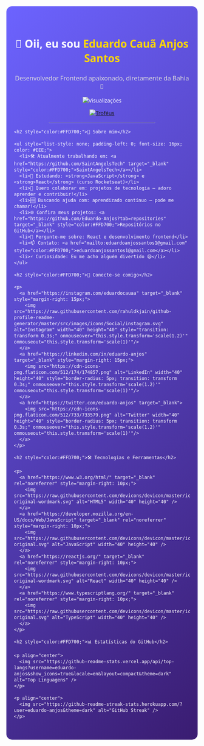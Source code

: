 <!-- Fundo gradiente e centralização -->
<div align="center" style="background: linear-gradient(135deg, #6C63FF 0%, #3A1C71 100%); padding: 40px 20px; border-radius: 15px; color: white; font-family: 'Segoe UI', Tahoma, Geneva, Verdana, sans-serif;">

  <h1>👋 Oii, eu sou <span style="color:#FFD700;">Eduardo Cauã Anjos Santos</span></h1>
  <h3 style="font-weight: 400; color: #DCDCDC;">Desenvolvedor Frontend apaixonado, diretamente da Bahia 🌴</h3>

  <p>
    <img src="https://komarev.com/ghpvc/?username=eduardo-anjos&label=Profile%20views&color=FFD700&style=flat" alt="Visualizações" />
  </p>

  <p>
    <a href="https://github.com/ryo-ma/github-profile-trophy">
      <img src="https://github-profile-trophy.vercel.app/?username=eduardo-anjos&theme=dark" alt="Troféus" />
    </a>
  </p>

  <hr style="width: 60%; border: 1px solid #DCDCDC; opacity: 0.3;" />

  <section style="max-width: 600px; text-align: left; margin: 0 auto;">

    <h2 style="color:#FFD700;">🚀 Sobre mim</h2>

    <ul style="list-style: none; padding-left: 0; font-size: 16px; color: #EEE;">
      <li>🛠 Atualmente trabalhando em: <a href="https://github.com/SaintAngelsTech" target="_blank" style="color:#FFD700;">SaintAngelsTech</a></li>
      <li>🌱 Estudando: <strong>JavaScript</strong> e <strong>React</strong> (curso Rocketseat)</li>
      <li>🤝 Quero colaborar em: projetos de tecnologia — adoro aprender e contribuir!</li>
      <li>🆘 Buscando ajuda com: aprendizado contínuo — pode me chamar!</li>
      <li>🌐 Confira meus projetos: <a href="https://github.com/Eduardo-Anjos?tab=repositories" target="_blank" style="color:#FFD700;">Repositórios no GitHub</a></li>
      <li>💬 Pergunte-me sobre: React e desenvolvimento frontend</li>
      <li>📫 Contato: <a href="mailto:eduardoanjossantos1@gmail.com" style="color:#FFD700;">eduardoanjossantos1@gmail.com</a></li>
      <li>⚡ Curiosidade: Eu me acho alguém divertido 😄</li>
    </ul>

    <h2 style="color:#FFD700;">📱 Conecte-se comigo</h2>

    <p>
      <a href="https://instagram.com/eduardocauaa" target="_blank" style="margin-right: 15px;">
        <img src="https://raw.githubusercontent.com/rahuldkjain/github-profile-readme-generator/master/src/images/icons/Social/instagram.svg" alt="Instagram" width="40" height="40" style="transition: transform 0.3s;" onmouseover="this.style.transform='scale(1.2)'" onmouseout="this.style.transform='scale(1)'"/>
      </a>
      <a href="https://linkedin.com/in/eduardo-anjos" target="_blank" style="margin-right: 15px;">
        <img src="https://cdn-icons-png.flaticon.com/512/174/174857.png" alt="LinkedIn" width="40" height="40" style="border-radius: 5px; transition: transform 0.3s;" onmouseover="this.style.transform='scale(1.2)'" onmouseout="this.style.transform='scale(1)'"/>
      </a>
      <a href="https://twitter.com/eduardo-anjos" target="_blank">
        <img src="https://cdn-icons-png.flaticon.com/512/733/733579.png" alt="Twitter" width="40" height="40" style="border-radius: 5px; transition: transform 0.3s;" onmouseover="this.style.transform='scale(1.2)'" onmouseout="this.style.transform='scale(1)'"/>
      </a>
    </p>

    <h2 style="color:#FFD700;">🛠️ Tecnologias e Ferramentas</h2>

    <p>
      <a href="https://www.w3.org/html/" target="_blank" rel="noreferrer" style="margin-right: 10px;">
        <img src="https://raw.githubusercontent.com/devicons/devicon/master/icons/html5/html5-original-wordmark.svg" alt="HTML5" width="40" height="40" />
      </a>
      <a href="https://developer.mozilla.org/en-US/docs/Web/JavaScript" target="_blank" rel="noreferrer" style="margin-right: 10px;">
        <img src="https://raw.githubusercontent.com/devicons/devicon/master/icons/javascript/javascript-original.svg" alt="JavaScript" width="40" height="40" />
      </a>
      <a href="https://reactjs.org/" target="_blank" rel="noreferrer" style="margin-right: 10px;">
        <img src="https://raw.githubusercontent.com/devicons/devicon/master/icons/react/react-original-wordmark.svg" alt="React" width="40" height="40" />
      </a>
      <a href="https://www.typescriptlang.org/" target="_blank" rel="noreferrer" style="margin-right: 10px;">
        <img src="https://raw.githubusercontent.com/devicons/devicon/master/icons/typescript/typescript-original.svg" alt="TypeScript" width="40" height="40" />
      </a>
    </p>

    <h2 style="color:#FFD700;">📊 Estatísticas do GitHub</h2>

    <p align="center">
      <img src="https://github-readme-stats.vercel.app/api/top-langs?username=eduardo-anjos&show_icons=true&locale=en&layout=compact&theme=dark" alt="Top Linguagens" />
    </p>

    <p align="center">
      <img src="https://github-readme-streak-stats.herokuapp.com/?user=eduardo-anjos&theme=dark" alt="GitHub Streak" />
    </p>

  </section>

</div>
